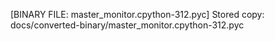 [BINARY FILE: master_monitor.cpython-312.pyc]
Stored copy: docs/converted-binary/master_monitor.cpython-312.pyc
